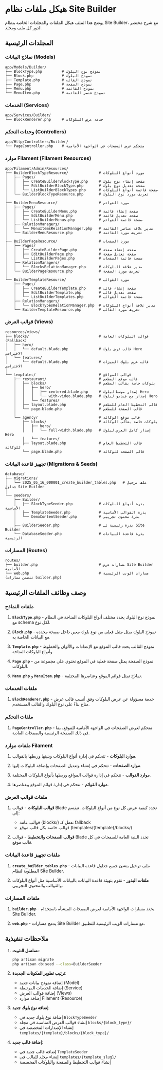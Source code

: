 # هيكل ملفات نظام Site Builder

يوضح هذا الملف هيكل الملفات والمجلدات الخاصة بنظام Site Builder، مع شرح مختصر لدور كل ملف ومجلد.

## المجلدات الرئيسية

### نماذج البيانات (Models)

```
app/Models/Builder/
├── BlockType.php         # نموذج نوع البلوك
├── Block.php             # نموذج البلوك
├── Template.php          # نموذج القالب
├── Page.php              # نموذج الصفحة
├── Menu.php              # نموذج القائمة
└── MenuItem.php          # نموذج عنصر القائمة
```

### الخدمات (Services)

```
app/Services/Builder/
└── BlockRenderer.php     # خدمة عرض البلوكات
```

### وحدات التحكم (Controllers)

```
app/Http/Controllers/Builder/
└── PageController.php    # متحكم عرض الصفحات في الواجهة الأمامية
```

### موارد Filament (Filament Resources)

```
app/Filament/Admin/Resources/
├── BuilderBlockTypeResource/              # مورد أنواع البلوكات
│   ├── Pages/
│   │   ├── CreateBuilderBlockType.php     # صفحة إنشاء نوع بلوك
│   │   ├── EditBuilderBlockType.php       # صفحة تعديل نوع بلوك
│   │   └── ListBuilderBlockTypes.php      # صفحة قائمة أنواع البلوكات
│   └── BuilderBlockTypeResource.php       # تعريف مورد نوع البلوك
│
├── BuilderMenuResource/                   # مورد القوائم
│   ├── Pages/
│   │   ├── CreateBuilderMenu.php          # صفحة إنشاء قائمة
│   │   ├── EditBuilderMenu.php            # صفحة تعديل قائمة
│   │   └── ListBuilderMenus.php           # صفحة قائمة القوائم
│   ├── RelationManagers/
│   │   └── MenuItemsRelationManager.php   # مدير علاقة عناصر القائمة
│   └── BuilderMenuResource.php            # تعريف مورد القائمة
│
├── BuilderPageResource/                   # مورد الصفحات
│   ├── Pages/
│   │   ├── CreateBuilderPage.php          # صفحة إنشاء صفحة
│   │   ├── EditBuilderPage.php            # صفحة تعديل صفحة
│   │   └── ListBuilderPages.php           # صفحة قائمة الصفحات
│   ├── RelationManagers/
│   │   └── BlocksRelationManager.php      # مدير علاقة البلوكات
│   └── BuilderPageResource.php            # تعريف مورد الصفحة
│
└── BuilderTemplateResource/               # مورد القوالب
    ├── Pages/
    │   ├── CreateBuilderTemplate.php      # صفحة إنشاء قالب
    │   ├── EditBuilderTemplate.php        # صفحة تعديل قالب
    │   └── ListBuilderTemplates.php       # صفحة قائمة القوالب
    ├── RelationManagers/
    │   └── BlockTypesRelationManager.php  # مدير علاقة أنواع البلوكات
    └── BuilderTemplateResource.php        # تعريف مورد القالب
```

### قوالب العرض (Views)

```
resources/views/
├── blocks/                                # قوالب البلوكات العامة (Fallback)
│   ├── hero/
│   │   └── default.blade.php              # قالب عرض بلوك Hero الافتراضي
│   └── features/
│       └── default.blade.php              # قالب عرض بلوك الميزات الافتراضي
│
└── templates/                             # قوالب المواقع
    ├── restaurant/                        # قالب موقع المطعم
    │   ├── blocks/                        # بلوكات خاصة بقالب المطعم
    │   │   ├── hero/
    │   │   │   ├── centered.blade.php     # إصدار موسط لبلوك Hero
    │   │   │   └── with-video.blade.php   # إصدار مع فيديو لبلوك Hero
    │   │   └── features/
    │   ├── layout.blade.php               # قالب التخطيط العام للمطعم
    │   └── page.blade.php                 # قالب الصفحة للمطعم
    │
    └── agency/                            # قالب موقع الوكالة
        ├── blocks/                        # بلوكات خاصة بقالب الوكالة
        │   ├── hero/
        │   │   └── full-width.blade.php   # إصدار كامل العرض لبلوك Hero
        │   └── features/
        ├── layout.blade.php               # قالب التخطيط العام للوكالة
        └── page.blade.php                 # قالب الصفحة للوكالة
```

### تجهيز قاعدة البيانات (Migrations & Seeds)

```
database/
├── migrations/
│   └── 2025_05_16_000001_create_builder_tables.php   # ملف ترحيل جداول Site Builder
│
└── seeders/
    ├── Builder/
    │   ├── BlockTypeSeeder.php            # بذرة أنواع البلوكات الأساسية
    │   ├── TemplateSeeder.php             # بذرة القوالب الأساسية
    │   └── DemoContentSeeder.php          # بذرة محتوى تجريبي
    │
    ├── BuilderSeeder.php                  # بذرة رئيسية لـ Site Builder
    └── DatabaseSeeder.php                 # بذرة قاعدة البيانات الرئيسية
```

### المسارات (Routes)

```
routes/
├── builder.php                            # مسارات عرض Site Builder الأمامية
└── web.php                                # مسارات الويب الرئيسية (تتضمن مسارات builder.php)
```

## وصف وظائف الملفات الرئيسية

### ملفات النماذج

1. **`BlockType.php`** - نموذج نوع البلوك يحدد مختلف أنواع البلوكات المتاحة في النظام مع schema لكل نوع.

2. **`Block.php`** - نموذج البلوك يمثل مثيل فعلي من نوع بلوك معين داخل صفحة محددة مع البيانات الخاصة به.

3. **`Template.php`** - نموذج القالب يحدد قالب الموقع مع الإعدادات والألوان والخطوط وأنواع البلوكات المتاحة.

4. **`Page.php`** - نموذج الصفحة يمثل صفحة فعلية في الموقع تحتوي على مجموعة من البلوكات.

5. **`Menu.php`** و **`MenuItem.php`** - نماذج تمثل قوائم الموقع وعناصرها المختلفة.

### ملفات الخدمات

1. **`BlockRenderer.php`** - خدمة مسؤولة عن عرض البلوكات وفق أنسب قالب عرض متاح بناءً على نوع البلوك والقالب المستخدم.

### ملفات التحكم

1. **`PageController.php`** - متحكم لعرض الصفحات في الواجهة الأمامية للموقع، بما في ذلك الصفحة الرئيسية والصفحات العادية.

### ملفات موارد Filament

1. **موارد البلوكات** - تتحكم في إدارة أنواع البلوكات وبنيتها وربطها بالقوالب.

2. **موارد الصفحات** - تتحكم في إنشاء وتعديل الصفحات وإضافة البلوكات إليها.

3. **موارد القوالب** - تتحكم في إدارة قوالب المواقع وربطها بأنواع البلوكات المختلفة.

4. **موارد القوائم** - تتحكم في إدارة قوائم الموقع وعناصرها.

### ملفات قوالب العرض

1. **قوالب البلوكات** - قوالب Blade تحدد كيفية عرض كل نوع من أنواع البلوكات. تنقسم إلى:
   - قوالب عامة (blocks/) تعمل كـ fallback
   - قوالب خاصة بكل قالب موقع (templates/{template}/blocks/)

2. **قوالب الصفحات والتخطيط** - قوالب Blade تحدد البنية العامة للصفحات في كل قالب موقع.

### ملفات تجهيز قاعدة البيانات

1. **`create_builder_tables.php`** - ملف ترحيل ينشئ جميع جداول قاعدة البيانات المطلوبة لنظام Site Builder.

2. **ملفات البذور** - تقوم بتهيئة قاعدة البيانات بالبيانات الأساسية مثل أنواع البلوكات والقوالب والمحتوى التجريبي.

### ملفات المسارات

1. **`builder.php`** - يحدد مسارات الواجهة الأمامية لعرض الصفحات المنشأة باستخدام Site Builder.

2. **`web.php`** - يدمج مسارات Site Builder مع مسارات الويب الرئيسية للتطبيق.

## ملاحظات تنفيذية

1. **تسلسل التثبيت**:
   ```bash
   php artisan migrate
   php artisan db:seed --class=BuilderSeeder
   ```

2. **ترتيب تطوير المكونات الجديدة**:
   - إضافة نموذج بيانات جديد (Model)
   - إضافة الخدمات المرتبطة (Service)
   - إضافة قوالب العرض (Views)
   - إضافة موارد Filament (Resource)

3. **إضافة نوع بلوك جديد**:
   - إضافة نوع بلوك جديد في `BlockTypeSeeder`
   - إنشاء قوالب العرض المناسبة في مجلد `blocks/{block_type}/`
   - إنشاء الإصدارات المخصصة في `templates/{template}/blocks/{block_type}/`

4. **إضافة قالب جديد**:
   - إضافة قالب جديد في `TemplateSeeder`
   - إنشاء مجلد للقالب في `templates/{template_slug}/`
   - إنشاء قوالب التخطيط والصفحة والبلوكات المخصصة